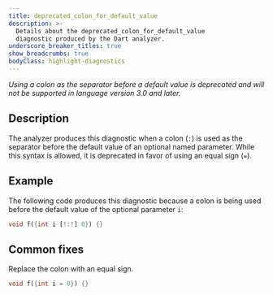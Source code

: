 ```yaml
---
title: deprecated_colon_for_default_value
description: >-
  Details about the deprecated_colon_for_default_value
  diagnostic produced by the Dart analyzer.
underscore_breaker_titles: true
show_breadcrumbs: true
bodyClass: highlight-diagnostics
---
```


_Using a colon as the separator before a default value is deprecated and will not be supported in language version 3.0 and later._

## Description

The analyzer produces this diagnostic when a colon (`:`) is used as the
separator before the default value of an optional named parameter.
While this syntax is allowed, it is deprecated in favor of
using an equal sign (`=`).

## Example

The following code produces this diagnostic because a colon is being used
before the default value of the optional parameter `i`:

```dart
void f({int i [!:!] 0}) {}
```

## Common fixes

Replace the colon with an equal sign.

```dart
void f({int i = 0}) {}
```
